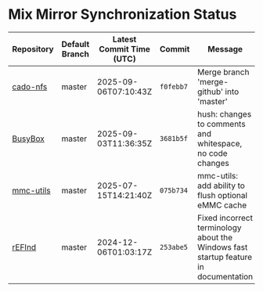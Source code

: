 # Mix Mirror Synchronization Status

| Repository | Default Branch | Latest Commit Time (UTC) | Commit | Message | Last Synced |
|---|---|---|---|---|---|
| [cado-nfs](git@github.com:mix-mirror/cado-nfs.git) | master | 2025-09-06T07:10:43Z | `f0febb7` | Merge branch 'merge-github' into 'master' | 2025-09-12T10:26:46Z |
| [BusyBox](git@github.com:mix-mirror/busybox.git) | master | 2025-09-03T11:36:35Z | `3681b5f` | hush: changes to comments and whitespace, no code changes | 2025-09-12T10:26:47Z |
| [mmc-utils](git@github.com:mix-mirror/mmc-utils.git) | master | 2025-07-15T14:21:40Z | `075b734` | mmc-utils: add ability to flush optional eMMC cache | 2025-09-12T10:26:34Z |
| [rEFInd](git@github.com:mix-mirror/rEFInd.git) | master | 2024-12-06T01:03:17Z | `253abe5` | Fixed incorrect terminology about the Windows fast startup feature in documentation | 2025-09-12T10:26:39Z |
